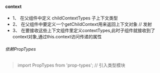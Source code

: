 #### context
- 1、 在父组件中定义 childContextTypes 子上下文类型
- 2、 在父组件中要定义一个getChildContext用来返回上下文对象 // 发射
- 3、 在要接收这些上下文组件里定义contextTypes,此时子组件就接收到了context对象,通过this.context访问传递的属性

###### 依赖PropTypes
> import PropTypes from 'prop-types'; // 引入类型模块